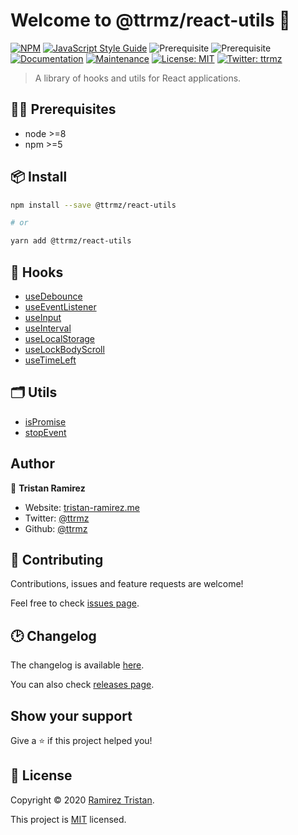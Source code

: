 # Welcome to @ttrmz/react-utils 👋

[![NPM](https://img.shields.io/npm/v/@ttrmz/react-utils.svg)](https://www.npmjs.com/package/@ttrmz/react-utils)
[![JavaScript Style Guide](https://img.shields.io/badge/code_style-standard-brightgreen.svg)](https://standardjs.com)
![Prerequisite](https://img.shields.io/badge/node-%3E%3D8-blue.svg)
![Prerequisite](https://img.shields.io/badge/npm-%3E%3D5-blue.svg)
[![Documentation](https://img.shields.io/badge/documentation-yes-brightgreen.svg)](https://github.com/ttrmz/react-utils#readme)
[![Maintenance](https://img.shields.io/badge/Maintained%3F-yes-green.svg)](https://github.com/ttrmz/react-utils/graphs/commit-activity)
[![License: MIT](https://img.shields.io/github/license/ttrmz/react-utils)](https://github.com/ttrmz/react-utils/blob/master/LICENSE)
[![Twitter: ttrmz](https://img.shields.io/twitter/follow/ttrmz.svg?style=social)](https://twitter.com/ttrmz)

> A library of hooks and utils for React applications.

## 👷‍♂️ Prerequisites

- node >=8
- npm >=5

## 📦 Install

```sh
npm install --save @ttrmz/react-utils

# or

yarn add @ttrmz/react-utils
```

## 🎣 Hooks

- [useDebounce](./doc/useDebounce.md)
- [useEventListener](./doc/useEventListener.md)
- [useInput](./doc/useInput.md)
- [useInterval](./doc/useInterval.md)
- [useLocalStorage](./doc/useLocalStorage.md)
- [useLockBodyScroll](./doc/useLockBodyScroll.md)
- [useTimeLeft](./doc/useTimeLeft.md)

## 🗂 Utils

- [isPromise](./doc/isPromise.md)
- [stopEvent](./doc/stopEvent.md)

## Author

👤 **Tristan Ramirez**

- Website: [tristan-ramirez.me](https://tristan-ramirez.me/)
- Twitter: [@ttrmz](https://twitter.com/ttrmz)
- Github: [@ttrmz](https://github.com/ttrmz)

## 🤝 Contributing

Contributions, issues and feature requests are welcome!

Feel free to check [issues page](https://github.com/ttrmz/react-utils/issues).

## 🕑 Changelog

The changelog is available [here](./CHANGELOG.md).

You can also check [releases page](https://github.com/ttrmz/react-utils/releases).

## Show your support

Give a ⭐️ if this project helped you!

## 📝 License

Copyright © 2020 [Ramirez Tristan](https://github.com/ttrmz).

This project is [MIT](https://github.com/ttrmz/react-utils/blob/master/LICENSE) licensed.
